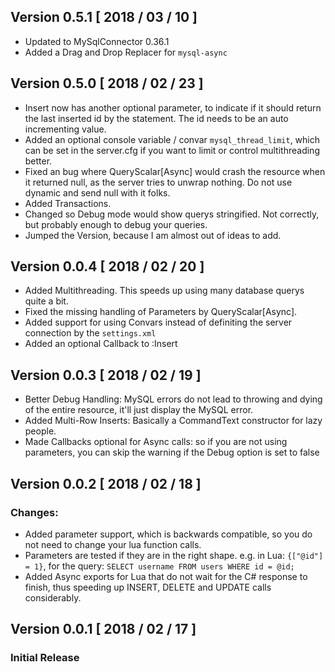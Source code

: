 ## Version 0.5.1 [ 2018 / 03 / 10 ]
* Updated to MySqlConnector 0.36.1
* Added a Drag and Drop Replacer for `mysql-async`

## Version 0.5.0 [ 2018 / 02 / 23 ]
* Insert now has another optional parameter, to indicate if it should return the last inserted id by the statement. The id needs to be an auto incrementing value.
* Added an optional console variable / convar `mysql_thread_limit`, which can be set in the server.cfg if you want to limit or control multithreading better.
* Fixed an bug where QueryScalar[Async] would crash the resource when it returned null, as the server tries to unwrap nothing. Do not use dynamic and send null with it folks.
* Added Transactions.
* Changed so Debug mode would show querys stringified. Not correctly, but probably enough to debug your queries.
* Jumped the Version, because I am almost out of ideas to add.

## Version 0.0.4 [ 2018 / 02 / 20 ]
* Added Multithreading. This speeds up using many database querys quite a bit.
* Fixed the missing handling of Parameters by QueryScalar[Async].
* Added support for using Convars instead of definiting the server connection by the `settings.xml`
* Added an optional Callback to :Insert

## Version 0.0.3 [ 2018 / 02 / 19 ] 
* Better Debug Handling: MySQL errors do not lead to throwing and dying of the entire resource, it'll just display the MySQL error.
* Added Multi-Row Inserts: Basically a CommandText constructor for lazy people.
* Made Callbacks optional for Async calls: so if you are not using parameters, you can skip the warning if the Debug option is set to false

## Version 0.0.2 [ 2018 / 02 / 18 ]
### Changes:
* Added parameter support, which is backwards compatible, so you do not need to change your lua function calls.
* Parameters are tested if they are in the right shape. e.g. in Lua: `{["@id"] = 1}`, for the query: `SELECT username FROM users WHERE id = @id;`
* Added Async exports for Lua that do not wait for the C# response to finish, thus speeding up INSERT, DELETE and UPDATE calls considerably.

## Version 0.0.1 [ 2018 / 02 / 17 ]
### Initial Release

